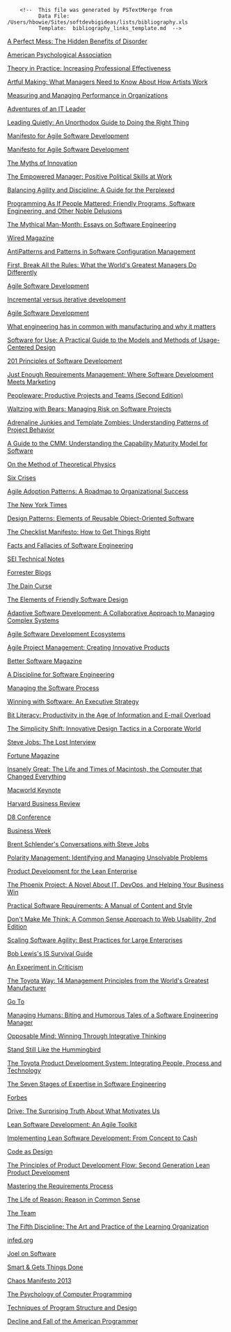         <!--  This file was generated by PSTextMerge from
              Data File: /Users/hbowie/Sites/softdevbigideas/lists/bibliography.xls
              Template:  bibliography_links_template.md  -->

[A Perfect Mess: The Hidden Benefits of Disorder][abrahamson-freeman-2006]

[abrahamson-freeman-2006]: bibliography.html#abrahamson-freeman-2006

[American Psychological Association][apa-multitask-2006]

[apa-multitask-2006]: bibliography.html#apa-multitask-2006

[Theory in Practice: Increasing Professional Effectiveness][argyris-schon-1974]

[argyris-schon-1974]: bibliography.html#argyris-schon-1974

[Artful Making: What Managers Need to Know About How Artists Work][austin-devin-2003]

[austin-devin-2003]: bibliography.html#austin-devin-2003

[Measuring and Managing Performance in Organizations][austin-1996]

[austin-1996]: bibliography.html#austin-1996

[Adventures of an IT Leader][austin-et-al-2009]

[austin-et-al-2009]: bibliography.html#austin-et-al-2009

[Leading Quietly: An Unorthodox Guide to Doing the Right Thing][badaracco-2002]

[badaracco-2002]: bibliography.html#badaracco-2002

[Manifesto for Agile Software Development][beck-et-al-2001-p]

[beck-et-al-2001-p]: bibliography.html#beck-et-al-2001-p

[Manifesto for Agile Software Development][beck-et-al-2001]

[beck-et-al-2001]: bibliography.html#beck-et-al-2001

[The Myths of Innovation][berkun-2007]

[berkun-2007]: bibliography.html#berkun-2007

[The Empowered Manager: Positive Political Skills at Work][block-1987]

[block-1987]: bibliography.html#block-1987

[Balancing Agility and Discipline: A Guide for the Perplexed][boehm-turner-2003]

[boehm-turner-2003]: bibliography.html#boehm-turner-2003

[Programming As If People Mattered: Friendly Programs, Software Engineering, and Other Noble Delusions][borenstein-1991]

[borenstein-1991]: bibliography.html#borenstein-1991

[The Mythical Man-Month: Essays on Software Engineering][brooks-1975]

[brooks-1975]: bibliography.html#brooks-1975

[Wired Magazine][brooks-2010]

[brooks-2010]: bibliography.html#brooks-2010

[AntiPatterns and Patterns in Software Configuration Management][brown-et-al-1999]

[brown-et-al-1999]: bibliography.html#brown-et-al-1999

[First, Break All the Rules: What the World's Greatest Managers Do Differently][buckingham-et-al-1999]

[buckingham-et-al-1999]: bibliography.html#buckingham-et-al-1999

[Agile Software Development][cockburn-2002]

[cockburn-2002]: bibliography.html#cockburn-2002

[Incremental versus iterative development][cockburn-2007]

[cockburn-2007]: bibliography.html#cockburn-2007

[Agile Software Development][cockburn-2001]

[cockburn-2001]: bibliography.html#cockburn-2001

[What engineering has in common with manufacturing and why it matters][cockburn-2006]

[cockburn-2006]: bibliography.html#cockburn-2006

[Software for Use: A Practical Guide to the Models and Methods of Usage-Centered Design][constantine-lockwood-1999]

[constantine-lockwood-1999]: bibliography.html#constantine-lockwood-1999

[201 Principles of Software Development][davis-1995]

[davis-1995]: bibliography.html#davis-1995

[Just Enough Requirements Management: Where Software Development Meets Marketing][davis-2005]

[davis-2005]: bibliography.html#davis-2005

[Peopleware: Productive Projects and Teams (Second Edition)][demarco-1999]

[demarco-1999]: bibliography.html#demarco-1999

[Waltzing with Bears: Managing Risk on Software Projects][demarco-lister-2003]

[demarco-lister-2003]: bibliography.html#demarco-lister-2003

[Adrenaline Junkies and Template Zombies: Understanding Patterns of Project Behavior][demarco-et-al-2008]

[demarco-et-al-2008]: bibliography.html#demarco-et-al-2008

[A Guide to the CMM: Understanding the Capability Maturity Model for Software][dymond-1995]

[dymond-1995]: bibliography.html#dymond-1995

[On the Method of Theoretical Physics][einstein-1933]

[einstein-1933]: bibliography.html#einstein-1933

[Six Crises][nixon-1962]

[nixon-1962]: bibliography.html#nixon-1962

[Agile Adoption Patterns: A Roadmap to Organizational Success][elssamadisy-2008]

[elssamadisy-2008]: bibliography.html#elssamadisy-2008

[The New York Times][nytimes-2007]

[nytimes-2007]: bibliography.html#nytimes-2007

[Design Patterns: Elements of Reusable Object-Oriented Software][gamma-et-al-1994]

[gamma-et-al-1994]: bibliography.html#gamma-et-al-1994

[The Checklist Manifesto: How to Get Things Right][gawande-2011]

[gawande-2011]: bibliography.html#gawande-2011

[Facts and Fallacies of Software Engineering][glass-2003]

[glass-2003]: bibliography.html#glass-2003

[SEI Technical Notes][sei-2008]

[sei-2008]: bibliography.html#sei-2008

[Forrester Blogs][gualtieri-2009]

[gualtieri-2009]: bibliography.html#gualtieri-2009

[The Dain Curse][hammett-1929]

[hammett-1929]: bibliography.html#hammett-1929

[The Elements of Friendly Software Design][heckel-1994]

[heckel-1994]: bibliography.html#heckel-1994

[Adaptive Software Development: A Collaborative Approach to Managing Complex Systems][highsmith-1999]

[highsmith-1999]: bibliography.html#highsmith-1999

[Agile Software Development Ecosystems][highsmith-2002]

[highsmith-2002]: bibliography.html#highsmith-2002

[Agile Project Management: Creating Innovative Products][highsmith-2004]

[highsmith-2004]: bibliography.html#highsmith-2004

[Better Software Magazine][highsmith-2007-11]

[highsmith-2007-11]: bibliography.html#highsmith-2007-11

[A Discipline for Software Engineering][humphrey-1995]

[humphrey-1995]: bibliography.html#humphrey-1995

[Managing the Software Process][humphrey-1998]

[humphrey-1998]: bibliography.html#humphrey-1998

[Winning with Software: An Executive Strategy][humphrey-2002]

[humphrey-2002]: bibliography.html#humphrey-2002

[Bit Literacy: Productivity in the Age of Information and E-mail Overload][hurst-2007]

[hurst-2007]: bibliography.html#hurst-2007

[The Simplicity Shift: Innovative Design Tactics in a Corporate World][jenson-2002]

[jenson-2002]: bibliography.html#jenson-2002

[Steve Jobs: The Lost Interview][jobs-1995]

[jobs-1995]: bibliography.html#jobs-1995

[Fortune Magazine][jobs-2000]

[jobs-2000]: bibliography.html#jobs-2000

[Insanely Great: The Life and Times of Macintosh, the Computer that Changed Everything][jobs-2000-insanely]

[jobs-2000-insanely]: bibliography.html#jobs-2000-insanely

[Macworld Keynote][jobs-2007]

[jobs-2007]: bibliography.html#jobs-2007

[Harvard Business Review][jobs-2011]

[jobs-2011]: bibliography.html#jobs-2011

[D8 Conference][jobs-2010]

[jobs-2010]: bibliography.html#jobs-2010

[Business Week][jobs-1998]

[jobs-1998]: bibliography.html#jobs-1998

[Brent Schlender's Conversations with Steve Jobs][jobs-2004]

[jobs-2004]: bibliography.html#jobs-2004

[Polarity Management: Identifying and Managing Unsolvable Problems][johnson-1992]

[johnson-1992]: bibliography.html#johnson-1992

[Product Development for the Lean Enterprise][kennedy-2003]

[kennedy-2003]: bibliography.html#kennedy-2003

[The Phoenix Project: A Novel About IT, DevOps, and Helping Your Business Win][kim-et-al-2013]

[kim-et-al-2013]: bibliography.html#kim-et-al-2013

[Practical Software Requirements: A Manual of Content and Style][kovitz-1999]

[kovitz-1999]: bibliography.html#kovitz-1999

[Don't Make Me Think: A Common Sense Approach to Web Usability, 2nd Edition][krug-2005]

[krug-2005]: bibliography.html#krug-2005

[Scaling Software Agility: Best Practices for Large Enterprises][leffingwell-2007]

[leffingwell-2007]: bibliography.html#leffingwell-2007

[Bob Lewis's IS Survival Guide][lewis-1999]

[lewis-1999]: bibliography.html#lewis-1999

[An Experiment in Criticism][lewis-1961]

[lewis-1961]: bibliography.html#lewis-1961

[The Toyota Way: 14 Management Principles from the World's Greatest Manufacturer][liker-2003]

[liker-2003]: bibliography.html#liker-2003

[Go To][lohr-2002]

[lohr-2002]: bibliography.html#lohr-2002

[Managing Humans: Biting and Humorous Tales of a Software Engineering Manager][lopp-2007]

[lopp-2007]: bibliography.html#lopp-2007

[Opposable Mind: Winning Through Integrative Thinking][martin-2009]

[martin-2009]: bibliography.html#martin-2009

[Stand Still Like the Hummingbird][miller-1962]

[miller-1962]: bibliography.html#miller-1962

[The Toyota Product Development System: Integrating People, Process and Technology][morgan-liker-2006]

[morgan-liker-2006]: bibliography.html#morgan-liker-2006

[The Seven Stages of Expertise in Software Engineering][page-jones-1998]

[page-jones-1998]: bibliography.html#page-jones-1998

[Forbes][phillips-2009]

[phillips-2009]: bibliography.html#phillips-2009

[Drive: The Surprising Truth About What Motivates Us][pink-2009]

[pink-2009]: bibliography.html#pink-2009

[Lean Software Development: An Agile Toolkit][poppendieck-2003]

[poppendieck-2003]: bibliography.html#poppendieck-2003

[Implementing Lean Software Development: From Concept to Cash][poppendieck-2006]

[poppendieck-2006]: bibliography.html#poppendieck-2006

[Code as Design][reeves-1992]

[reeves-1992]: bibliography.html#reeves-1992

[The Principles of Product Development Flow: Second Generation Lean Product Development][reinertsen-2012]

[reinertsen-2012]: bibliography.html#reinertsen-2012

[Mastering the Requirements Process][robertson-1999]

[robertson-1999]: bibliography.html#robertson-1999

[The Life of Reason: Reason in Common Sense][santayana-1906]

[santayana-1906]: bibliography.html#santayana-1906

[The Team][schembechler-1983]

[schembechler-1983]: bibliography.html#schembechler-1983

[The Fifth Discipline: The Art and Practice of the Learning Organization][senge-1990]

[senge-1990]: bibliography.html#senge-1990

[infed.org][smith-2013]

[smith-2013]: bibliography.html#smith-2013

[Joel on Software][spolsky-2004]

[spolsky-2004]: bibliography.html#spolsky-2004

[Smart & Gets Things Done][spolsky-2007]

[spolsky-2007]: bibliography.html#spolsky-2007

[Chaos Manifesto 2013][standish-2013]

[standish-2013]: bibliography.html#standish-2013

[The Psychology of Computer Programming][weinberg-1971]

[weinberg-1971]: bibliography.html#weinberg-1971

[Techniques of Program Structure and Design][yourdon-1976]

[yourdon-1976]: bibliography.html#yourdon-1976

[Decline and Fall of the American Programmer][yourdon-1992]

[yourdon-1992]: bibliography.html#yourdon-1992

